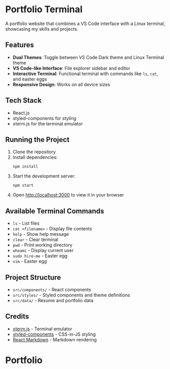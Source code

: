 # Portfolio Terminal

A portfolio website that combines a VS Code interface with a Linux terminal, showcasing my skills and projects.

## Features

- **Dual Themes**: Toggle between VS Code Dark theme and Linux Terminal theme
- **VS Code-like Interface**: File explorer sidebar and editor
- **Interactive Terminal**: Functional terminal with commands like `ls`, `cat`, and easter eggs
- **Responsive Design**: Works on all device sizes

## Tech Stack

- React.js
- styled-components for styling
- xterm.js for the terminal emulator

## Running the Project

1. Clone the repository
2. Install dependencies:
   ```
   npm install
   ```
3. Start the development server:
   ```
   npm start
   ```
4. Open [http://localhost:3000](http://localhost:3000) to view it in your browser

## Available Terminal Commands

- `ls` - List files
- `cat <filename>` - Display file contents
- `help` - Show help message
- `clear` - Clear terminal
- `pwd` - Print working directory
- `whoami` - Display current user
- `sudo hire-me` - Easter egg
- `vim` - Easter egg

## Project Structure

- `src/components/` - React components
- `src/styles/` - Styled components and theme definitions
- `src/data/` - Resume and portfolio data

## Credits

- [xterm.js](https://xtermjs.org/) - Terminal emulator
- [styled-components](https://styled-components.com/) - CSS-in-JS styling
- [React Markdown](https://github.com/remarkjs/react-markdown) - Markdown rendering
# Portfolio
